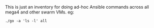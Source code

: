This is just an inventory for doing ad-hoc Ansible commands across all mega4 and other swarm VMs. eg:

    ./go -a 'ls -l' all
